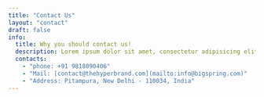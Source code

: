 ```yaml
---
title: "Contact Us"
layout: "contact"
draft: false
info: 
  title: Why you should contact us!
  description: Lorem ipsum dolor sit amet, consectetur adipisicing elit. Velit recusandae voluptates doloremque veniam temporibus porro culpa ipsa, nisi soluta minima saepe laboriosam debitis nesciunt.
  contacts: 
    - "phone: +91 9818090406"
    - "Mail: [contact@thehyperbrand.com](mailto:info@bigspring.com)"
    - "Address: Pitampura, New Delhi - 110034, India"
---
```

